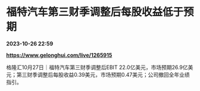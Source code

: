 # 福特汽车第三财季调整后每股收益低于预期

**2023-10-26 22:59**

**https://www.gelonghui.com/live/1265915**

格隆汇10月27日｜福特汽车第三财季调整后EBIT 22.0亿美元，市场预期26.9亿美元；第三财季调整后每股收益0.39美元，市场预期0.47美元；公司撤回全年业绩指引。